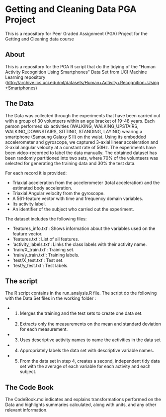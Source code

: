 # Getting and Cleaning Data PGA Project
This is a repository for Peer Graded Assignment (PGA) Project for the Getting and Cleaning data course

About
-----------
This is a repository for the PGA R script that do the tidying of the "Human Activity Recognition Using Smartphones" Data Set
from UCI Machine Learning repository (http://archive.ics.uci.edu/ml/datasets/Human+Activity+Recognition+Using+Smartphones)

The Data
-----------
The Data was collected through the experiments that have been carried out with a group of 30 volunteers within an age bracket of 19-48 years. Each person performed six activities (WALKING, WALKING_UPSTAIRS, WALKING_DOWNSTAIRS, SITTING, STANDING, LAYING) wearing a smartphone (Samsung Galaxy S II) on the waist. Using its embedded accelerometer and gyroscope, we captured 3-axial linear acceleration and 3-axial angular velocity at a constant rate of 50Hz. The experiments have been video-recorded to label the data manually. The obtained dataset has been randomly partitioned into two sets, where 70% of the volunteers was selected for generating the training data and 30% the test data. 

For each record it is provided:
- Triaxial acceleration from the accelerometer (total acceleration) and the estimated body acceleration.
- Triaxial Angular velocity from the gyroscope. 
- A 561-feature vector with time and frequency domain variables. 
- Its activity label. 
- An identifier of the subject who carried out the experiment.

The dataset includes the following files:
- 'features_info.txt': Shows information about the variables used on the feature vector.
- 'features.txt': List of all features.
- 'activity_labels.txt': Links the class labels with their activity name.
- 'train/X_train.txt': Training set.
- 'train/y_train.txt': Training labels.
- 'test/X_test.txt': Test set.
- 'test/y_test.txt': Test labels.

The script
-----------

The R script contains in the run_analysis.R file. The script do the following with the Data Set files in the working folder :
- 1. Merges the training and the test sets to create one data set.
- 2. Extracts only the measurements on the mean and standard deviation for each measurement.
- 3. Uses descriptive activity names to name the activities in the data set
- 4. Appropriately labels the data set with descriptive variable names.
- 5. From the data set in step 4, creates a second, independent tidy data set with the average of each variable for each activity and each subject.

The Code Book
-------------------
The CodeBook.md indicates and explains transformations performed on the Data and highlights summaries calculated, along with units, and any other relevant information.
